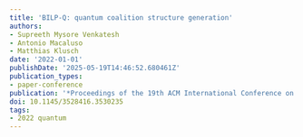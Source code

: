```yaml
---
title: 'BILP-Q: quantum coalition structure generation'
authors:
- Supreeth Mysore Venkatesh
- Antonio Macaluso
- Matthias Klusch
date: '2022-01-01'
publishDate: '2025-05-19T14:46:52.680461Z'
publication_types:
- paper-conference
publication: '*Proceedings of the 19th ACM International Conference on Computing Frontiers*'
doi: 10.1145/3528416.3530235
tags:
- 2022 quantum
---
```

